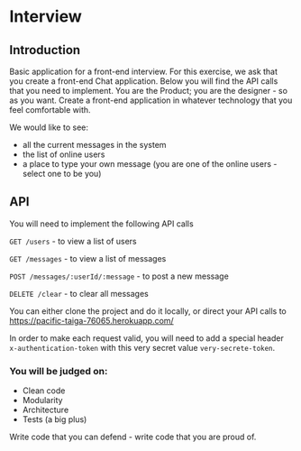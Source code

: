 # Interview
## Introduction

Basic application for a front-end interview.
For this exercise, we ask that you create a front-end Chat application. Below you will find the API calls that you need to implement. 
You are the Product; you are the designer - so as you want.
Create a front-end application in whatever technology that you feel comfortable with.

We would like to see:
* all the current messages in the system
* the list of online users
* a place to type your own message (you are one of the online users - select one to be you)

## API
You will need to implement the following API calls

`GET /users` - to view a list of users

`GET /messages` - to view a list of messages

`POST /messages/:userId/:message` - to post a new message

`DELETE /clear` - to clear all messages


You can either clone the project and do it locally, or direct your API calls to https://pacific-taiga-76065.herokuapp.com/

In order to make each request valid, you will need to add a special header `x-authentication-token` with this very secret value `very-secrete-token`.

### You will be judged on:
* Clean code
* Modularity
* Architecture
* Tests (a big plus)

Write code that you can defend - write code that you are proud of.

